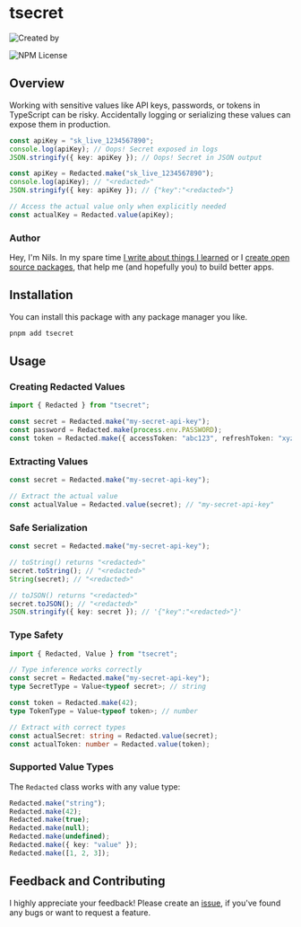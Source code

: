 # tsecret

<!-- ![CI passing](https://github.com/Haberkamp/tsecret/actions/workflows/ci.yml/badge.svg?event=push&branch=main) -->

![Created by](https://img.shields.io/badge/created%20by-@n__haberkamp-065afa.svg)

![NPM License](https://img.shields.io/npm/l/tsecret)

## Overview

Working with sensitive values like API keys, passwords, or tokens in TypeScript can be risky. Accidentally logging or serializing these values can expose them in production.

```ts
const apiKey = "sk_live_1234567890";
console.log(apiKey); // Oops! Secret exposed in logs
JSON.stringify({ key: apiKey }); // Oops! Secret in JSON output
```

```ts
const apiKey = Redacted.make("sk_live_1234567890");
console.log(apiKey); // "<redacted>"
JSON.stringify({ key: apiKey }); // {"key":"<redacted>"}

// Access the actual value only when explicitly needed
const actualKey = Redacted.value(apiKey);
```

### Author

Hey, I'm Nils. In my spare time [I write about things I learned](https://www.haberkamp.dev/) or I [create open source packages](https://github.com/Haberkamp), that help me (and hopefully you) to build better apps.

## Installation

You can install this package with any package manager you like.

```bash
pnpm add tsecret
```

## Usage

### Creating Redacted Values

```ts
import { Redacted } from "tsecret";

const secret = Redacted.make("my-secret-api-key");
const password = Redacted.make(process.env.PASSWORD);
const token = Redacted.make({ accessToken: "abc123", refreshToken: "xyz789" });
```

### Extracting Values

```ts
const secret = Redacted.make("my-secret-api-key");

// Extract the actual value
const actualValue = Redacted.value(secret); // "my-secret-api-key"
```

### Safe Serialization

```ts
const secret = Redacted.make("my-secret-api-key");

// toString() returns "<redacted>"
secret.toString(); // "<redacted>"
String(secret); // "<redacted>"

// toJSON() returns "<redacted>"
secret.toJSON(); // "<redacted>"
JSON.stringify({ key: secret }); // '{"key":"<redacted>"}'
```

### Type Safety

```ts
import { Redacted, Value } from "tsecret";

// Type inference works correctly
const secret = Redacted.make("my-secret-api-key");
type SecretType = Value<typeof secret>; // string

const token = Redacted.make(42);
type TokenType = Value<typeof token>; // number

// Extract with correct types
const actualSecret: string = Redacted.value(secret);
const actualToken: number = Redacted.value(token);
```

### Supported Value Types

The `Redacted` class works with any value type:

```ts
Redacted.make("string");
Redacted.make(42);
Redacted.make(true);
Redacted.make(null);
Redacted.make(undefined);
Redacted.make({ key: "value" });
Redacted.make([1, 2, 3]);
```

## Feedback and Contributing

I highly appreciate your feedback! Please create an [issue](https://github.com/Haberkamp/tsecret/issues/new), if you've found any bugs or want to request a feature.
